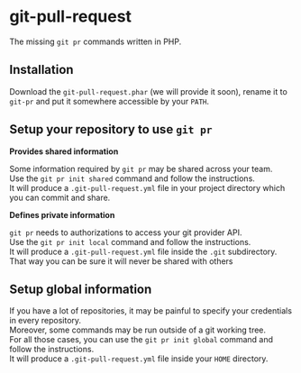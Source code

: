 git-pull-request
================

The missing `git pr` commands written in PHP.

Installation
------------

Download the `git-pull-request.phar` (we will provide it soon), rename it to `git-pr` and put it somewhere accessible by
your `PATH`.

Setup your repository to use `git pr`
-------------------------------------

**Provides shared information**

Some information required by `git pr` may be shared across your team.  
Use the `git pr init shared` command and follow the instructions.  
It will produce a `.git-pull-request.yml` file in your project directory which you can commit and share.

**Defines private information**

`git pr` needs to authorizations to access your git provider API.  
Use the `git pr init local` command and follow the instructions.  
It will produce a `.git-pull-request.yml` file inside the `.git` subdirectory. That way you can be sure it will never be 
shared with others

Setup global information
------------------------

If you have a lot of repositories, it may be painful to specify your credentials in every repository.  
Moreover, some commands may be run outside of a git working tree.  
For all those cases, you can use the `git pr init global` command and follow the instructions.  
It will produce a `.git-pull-request.yml` file inside your `HOME` directory.
